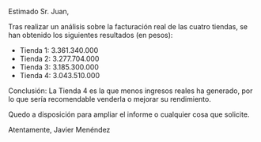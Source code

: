 Estimado Sr. Juan,

Tras realizar un análisis sobre la facturación real de las cuatro tiendas, se han obtenido los siguientes resultados (en pesos):

- Tienda 1: 3.361.340.000
- Tienda 2: 3.277.704.000
- Tienda 3: 3.185.300.000
- Tienda 4: 3.043.510.000

Conclusión: La Tienda 4 es la que menos ingresos reales ha generado, por lo que sería recomendable venderla o mejorar su rendimiento.

Quedo a disposición para ampliar el informe o cualquier cosa que solicite.

Atentamente, Javier Menéndez
